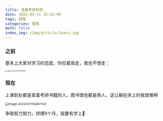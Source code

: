 ```yaml
---
title: 准备考研有感
date: 2022-03-11 15:41:09
tags: 随笔
categories: 随笔
math: false
index_img: /img/article/learn.jpg
---
```


### 之前

基本上大家对学习的态度，你拉着我走，我也不想走：

<img src="https://gitee.com/Fantastic-Feng/picgo/raw/master/202203111547111.png" alt="image-20220311154655943" style="zoom: 33%;" />

### 现在

上课到处都是拿着考研书籍的人，图书馆也都是熟人，这让躺在床上的我很难啊

<img src="https://gitee.com/Fantastic-Feng/picgo/raw/master/202203111549187.png" alt="image-20220311154907145" style="zoom: 67%;" />

争取努力努力，拼搏9个月，我要有学上:muscle:	
